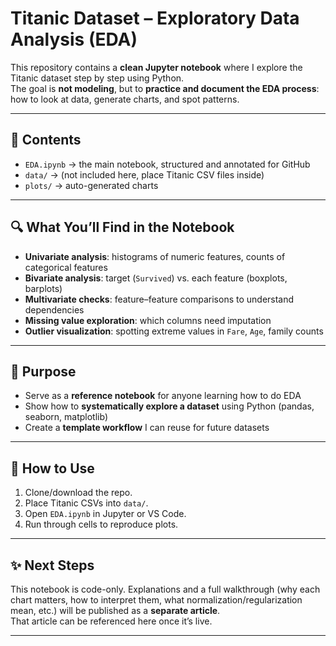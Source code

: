 # Titanic Dataset – Exploratory Data Analysis (EDA)

This repository contains a **clean Jupyter notebook** where I explore the Titanic dataset step by step using Python.  
The goal is **not modeling**, but to **practice and document the EDA process**: how to look at data, generate charts, and spot patterns.

---

## 📂 Contents
- `EDA.ipynb` → the main notebook, structured and annotated for GitHub
- `data/` → (not included here, place Titanic CSV files inside)
- `plots/` → auto-generated charts

---

## 🔍 What You’ll Find in the Notebook
- **Univariate analysis**: histograms of numeric features, counts of categorical features  
- **Bivariate analysis**: target (`Survived`) vs. each feature (boxplots, barplots)  
- **Multivariate checks**: feature–feature comparisons to understand dependencies  
- **Missing value exploration**: which columns need imputation  
- **Outlier visualization**: spotting extreme values in `Fare`, `Age`, family counts  

---

## 🚦 Purpose
- Serve as a **reference notebook** for anyone learning how to do EDA  
- Show how to **systematically explore a dataset** using Python (pandas, seaborn, matplotlib)  
- Create a **template workflow** I can reuse for future datasets  

---

## 🚀 How to Use
1. Clone/download the repo.  
2. Place Titanic CSVs into `data/`.  
3. Open `EDA.ipynb` in Jupyter or VS Code.  
4. Run through cells to reproduce plots.  

---

## ✨ Next Steps
This notebook is code-only. Explanations and a full walkthrough (why each chart matters, how to interpret them, what normalization/regularization mean, etc.) will be published as a **separate article**.  
That article can be referenced here once it’s live.  

---
